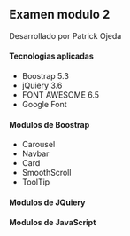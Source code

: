 ## Examen modulo 2
Desarrollado por Patrick Ojeda

#### Tecnologias aplicadas
- Boostrap 5.3
- jQuiery 3.6
- FONT AWESOME 6.5
- Google Font

#### Modulos de Boostrap
- Carousel
- Navbar
- Card
- SmoothScroll
- ToolTip

#### Modulos de JQuiery


#### Modulos de JavaScript


